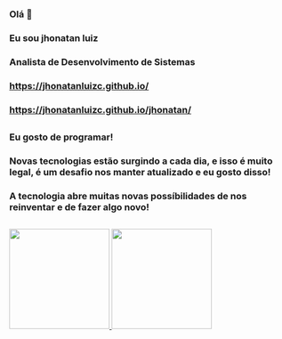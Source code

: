 ### Olá 👋
### Eu sou jhonatan luiz
### Analista de Desenvolvimento de Sistemas
### https://jhonatanluizc.github.io/
### https://jhonatanluizc.github.io/jhonatan/
##
### Eu gosto de programar!
### Novas tecnologias estão surgindo a cada dia, e isso é muito legal, é um desafio nos manter atualizado e eu gosto disso!
### A tecnologia abre muitas novas possíbilidades de nos reinventar e de fazer algo novo!
##

<a href="https://github.com/jhonatanluizc">
    <img height="180em" src="https://github-readme-stats.vercel.app/api?username=jhonatanluizc&show_icons=true&theme=dracula&include_all_commits=true&count_private=true"/>
    <img height="180em" src="https://github-readme-stats.vercel.app/api/top-langs/?username=jhonatanluizc&layout=compact&langs_count=7&theme=dracula"/>
</a>
